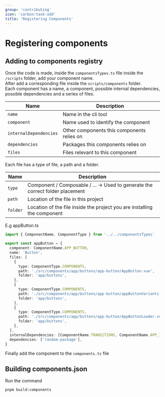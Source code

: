 ```yaml
---
group: 'contributing'
icon: 'carbon:task-add'
title: 'Registering Components'
---
```


# Registering components

## Adding to components registry

Once the code is made, inside the ```componentsTypes.ts``` file inside the ```/scripts``` folder, add your component name.\
After add a corresponding file inside the ```scripts/components``` folder.\
Each component has a name, a component, possible internal dependencies, possible dependencies and a series of files.

| Name      | Description                             |
| --------- | --------------------------------------- |
| `name`   | Name in the cli tool          |
| `component` | Name used to identify the component |
| `internalDependencies` | Other components this components relies on |
| `dependencies` | Packages this components relies on |
| `files` | Files relevant to this component |

Each file has a type of file, a path and a folder.

| Name      | Description                             |
| --------- | --------------------------------------- |
| `type`   | Component / Composable / ... -> Used to generate the correct folder placement          |
| `path` | Location of the file in this project |
| `folder` | Location of the file inside the project you are installing the component |


E.g appButton.ts
```typescript
import { ComponentName, ComponentType } from '../../componentsTypes'

export const appButton = {
  component: ComponentName.APP_BUTTON,
  name: 'Button',
  files: [
    {
      type: ComponentType.COMPONENTS,
      path: './src/components/app/buttons/app-button/AppButton.vue',
      folder: 'app/buttons',
    },
    {
      type: ComponentType.COMPONENTS,
      path: './src/components/app/buttons/app-button/appButtonVariants.ts',
      folder: 'app/buttons',
    },
    {
      type: ComponentType.COMPONENTS,
      path: './src/components/app/buttons/app-button/AppButtonLoader.vue',
      folder: 'app/buttons',
    },
  ],
  internalDependencies: [ComponentName.TRANSITIONS, ComponentName.APP_ICON],
  dependencies: ['random-package'],
}
```

Finally add the component to the ```components.ts``` file

## Building components.json

Run the command
```
pnpm build:components
```

